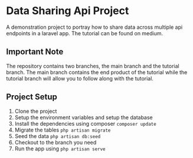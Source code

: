 # Data Sharing Api Project

A demonstration project to portray how to share data across multiple api endpoints in a laravel app. The tutorial can be found on medium.

## Important Note

The repository contains two branches, the main branch and the tutorial branch. The main branch contains the end product of the tutorial while the tutorial branch will allow you to follow along with the tutorial.

## Project Setup

1. Clone the project
2. Setup the environment variables and setup the database
3. Install the dependencies using composer `composer update`
4. Migrate the tables `php artisan migrate`
5. Seed the data `php artisan db:seed`
6. Checkout to the branch you need
7. Run the app using `php artisan serve`
